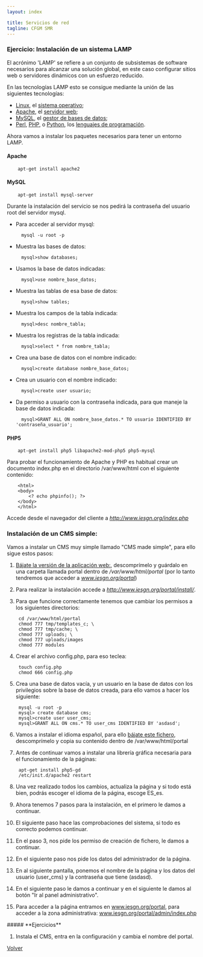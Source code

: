 ```yaml
---
layout: index

title: Servicios de red 
tagline: CFGM SMR
---
```

### Ejercicio: Instalación de un sistema LAMP

El acrónimo 'LAMP' se refiere a un conjunto de subsistemas de software necesarios para alcanzar una solución global, en este caso configurar sitios web o servidores dinámicos con un esfuerzo reducido.

En las tecnologías LAMP esto se consigue mediante la unión de las siguientes tecnologías:

* [Linux](http://es.wikipedia.org/wiki/Linux), el [sistema operativo](http://es.wikipedia.org/wiki/Sistema_operativo);
* [Apache](http://es.wikipedia.org/wiki/Servidor_HTTP_Apache), el [servidor web](http://es.wikipedia.org/wiki/Servidor_web);
* [MySQL](http://es.wikipedia.org/wiki/MySQL), el [gestor de bases de datos](http://es.wikipedia.org/wiki/Gestor_de_bases_de_datos);
* [Perl](http://es.wikipedia.org/wiki/Perl), [PHP](http://es.wikipedia.org/wiki/PHP), o [Python](http://es.wikipedia.org/wiki/Lenguaje_de_programaci%C3%B3n_Python), los [lenguajes de programación](http://es.wikipedia.org/wiki/Lenguajes_de_programaci%C3%B3n).


Ahora vamos a instalar los paquetes necesarios para tener un entorno LAMP.

#### Apache

        apt-get install apache2

#### MySQL

        apt-get install mysql-server

Durante la instalación del servicio se nos pedirá la contraseña del usuario root del servidor mysql.

* Para acceder al servidor mysql:

        mysql -u root -p

* Muestra las bases de datos:
        
        mysql>show databases; 

* Usamos la base de datos indicadas:

        mysql>use nombre_base_datos; 

* Muestra las tablas de esa base de datos:

        mysql>show tables; 

* Muestra los campos de la tabla indicada:

        mysql>desc nombre_tabla; 

* Muestra los registras de la tabla indicada:

        mysql>select * from nombre_tabla; 

* Crea una base de datos con el nombre indicado:

        mysql>create database nombre_base_datos;

* Crea un usuario con el nombre indicado:

        mysql>create user usuario; 
 
* Da permiso a usuario con la contraseña indicada, para que maneje la base de datos indicada:

        mysql>GRANT ALL ON nombre_base_datos.* TO usuario IDENTIFIED BY 'contraseña_usuario'; 

#### PHP5

        apt-get install php5 libapache2-mod-php5 php5-mysql

Para probar el funcionamiento de Apache y PHP es habitual crear un documento index.php en el directorio /var/www/html con el siguiente contenido:

        <html>
        <body>
        	<? echo phpinfo(); ?>
        </body>
        </html>

Accede desde el navegador del cliente a *http://www.iesgn.org/index.php*

### Instalación de un CMS simple:

Vamos a instalar un CMS muy simple llamado "CMS made simple", para ello sigue estos pasos:

1. [Bájate la versión de la aplicación web:](http://informatica.gonzalonazareno.org/plataforma/file.php/31/cmsmadesimple-1.9.2-base.tar.gz), descomprímelo y guárdalo en una carpeta llamada portal dentro de */var/www/html/portal* (por lo tanto tendremos que acceder a *www.iesgn.org/portal*)

2. Para realizar la instalación accede a *http://www.iesgn.org/portal/install/*.

3. Para que funcione correctamente tenemos que cambiar los permisos a los siguientes directorios:

        cd /var/www/html/portal
        chmod 777 tmp/templates_c; \
        chmod 777 tmp/cache; \
        chmod 777 uploads; \
        chmod 777 uploads/images
        chmod 777 modules

4. Crear el archivo config.php, para eso teclea:

        touch config.php
        chmod 666 config.php

5. Crea una base de datos vacía, y un usuario en la base de datos con los privilegios sobre la base de datos creada,  para ello vamos a hacer los siguiente:

        mysql -u root -p 
        mysql> create database cms;
        mysql>create user user_cms;
        mysql>GRANT ALL ON cms.* TO user_cms IDENTIFIED BY 'asdasd';


6. Vamos a instalar el idioma español, para ello [bájate este fichero](http://s3.amazonaws.com/cmsms/downloads/12788/cmsmadesimple-1.12.1-langpack-es_ES.tar.gz), descomprímelo y copia su contenido dentro de /var/www/html/portal

7. Antes de continuar vamos a instalar una librería gráfica necesaria para el funcionamiento de la páginas:

        apt-get install php5-gd
        /etc/init.d/apache2 restart

8. Una vez realizado todos los cambios, actualiza la página y si todo está bien, podrás escoger el idioma de la página, escoge ES_es.

9. Ahora tenemos 7 pasos para la instalación, en el primero le damos a continuar.

10. El siguiente paso hace las comprobaciones del sistema, si todo es correcto podemos continuar.

11. En el paso 3, nos pide los permiso de creación de fichero, le damos a continuar.

12. En el siguiente paso nos pide los datos del administrador de la página.

13. En al siguiente pantalla, ponemos el nombre de la página y los datos del usuario (user_cms) y la contraseña que tiene (asdasd).

14. En el siguiente paso le damos a continuar y en el siguiente le damos al botón "Ir al panel administrativo".

15. Para acceder a la página entramos en www.iesgn.org/portal, para acceder a la zona administrativa: www.iesgn.org/portal/admin/index.php

<div class='ejercicios' markdown='1'>
##### **Ejercicios**

1. Instala el CMS, entra en la configuración y cambia el nombre del portal.

</div>

[Volver](index)
